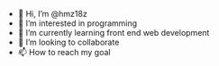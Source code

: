 - 👋 Hi, I’m @hmz18z
- 👀 I’m interested in programming
- 🌱 I’m currently learning front end web development
- 💞️ I’m looking to collaborate 
- 📫 How to reach my goal

<!---
hmz18z/hmz18z is a ✨ special ✨ repository because its `README.md` (this file) appears on your GitHub profile.
You can click the Preview link to take a look at your changes.
--->
